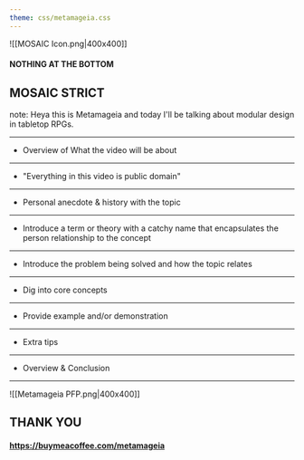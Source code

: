 ```yaml
---
theme: css/metamageia.css
---
```

![[MOSAIC Icon.png|400x400]]


#### NOTHING AT THE BOTTOM
## MOSAIC STRICT

note:
Heya this is Metamageia and today I'll be talking about modular design in tabletop RPGs. 



---

- Overview of What the video will be about

---

- "Everything in this video is public domain"

---

- Personal anecdote & history with the topic 

---

- Introduce a term or theory with a catchy name that encapsulates the person relationship to the concept

---

- Introduce the problem being solved and how the topic relates

---

- Dig into core concepts

---

- Provide example and/or demonstration 

---

- Extra tips

---

- Overview & Conclusion

---

![[Metamageia PFP.png|400x400]]
## THANK YOU
#### https://buymeacoffee.com/metamageia